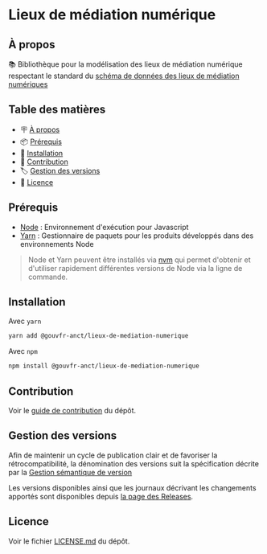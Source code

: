 # Lieux de médiation numérique

## À propos

📚 Bibliothèque pour la modélisation des lieux de médiation numérique respectant le standard du [schéma de données des lieux de médiation numériques](https://lamednum.coop/schema-de-donnees-des-lieux-de-mediation-numerique-2/)

## Table des matières

- 🪧 [À propos](#à-propos)
- 📦 [Prérequis](#prérequis)
- 🚀 [Installation](#installation)
- 🤝 [Contribution](#contribution)
- 🏷️ [Gestion des versions](#gestion-des-versions)
- 📝 [Licence](#licence)

## Prérequis

- [Node](https://nodejs.org/) : Environnement d'exécution pour Javascript
- [Yarn](https://yarnpkg.com/) : Gestionnaire de paquets pour les produits développés dans des environnements Node

> Node et Yarn peuvent être installés via [nvm](https://github.com/nvm-sh/nvm) qui permet d'obtenir et d'utiliser rapidement différentes versions de Node via la ligne de commande.

## Installation

Avec `yarn`

```bash
yarn add @gouvfr-anct/lieux-de-mediation-numerique
```

Avec `npm`

```bash
npm install @gouvfr-anct/lieux-de-mediation-numerique
```

## Contribution

Voir le [guide de contribution](./CONTRIBUTING.md) du dépôt.

## Gestion des versions

Afin de maintenir un cycle de publication clair et de favoriser la rétrocompatibilité, la dénomination des versions suit la spécification décrite par la [Gestion sémantique de version](https://semver.org/lang/fr/)

Les versions disponibles ainsi que les journaux décrivant les changements apportés sont disponibles depuis [la page des Releases](https://github.com/anct-cartographie-nationale/client-application/releases).

## Licence

Voir le fichier [LICENSE.md](./LICENSE.md) du dépôt.
